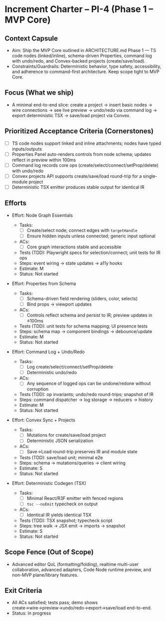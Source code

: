 # Increment Charter – PI-4 (Phase 1 – MVP Core)

## Context Capsule

- Aim: Ship the MVP Core outlined in ARCHITECTURE.md Phase 1 — TS code nodes (linked/inline), schema-driven Properties, command log with undo/redo, and Convex-backed projects (create/save/load).
- Constraints/Guardrails: Deterministic behavior, type safety, accessibility, and adherence to command-first architecture. Keep scope tight to MVP Core.

## Focus (What we ship)

- A minimal end-to-end slice: create a project → insert basic nodes → wire connections → see live preview → undo/redo via command log → export deterministic TSX → save/load project via Convex.

## Prioritized Acceptance Criteria (Cornerstones)

- [ ] TS code nodes support linked and inline attachments; nodes have typed inputs/outputs
- [ ] Properties Panel auto-renders controls from node schema; updates reflect in preview within 100ms
- [ ] Command log records core ops (create/select/connect/setProp/delete) with undo/redo
- [ ] Convex projects API supports create/save/load round-trip for a single-module project
- [ ] Deterministic TSX emitter produces stable output for identical IR

## Efforts

- Effort: Node Graph Essentials

  - Tasks:
    - [ ] Create/select node; connect edges with `targetHandle`
    - [ ] Ensure hidden inputs unless connected; generic input optional
  - ACs:
    - [ ] Core graph interactions stable and accessible
  - Tests (TDD): Playwright specs for selection/connect; unit tests for IR ops
  - Steps: event wiring → state updates → a11y hooks
  - Estimate: M
  - Status: Not started

- Effort: Properties from Schema

  - Tasks:
    - [ ] Schema-driven field rendering (sliders, color, selects)
    - [ ] Bind props → viewport updates
  - ACs:
    - [ ] Controls reflect schema and persist to IR; preview updates in ≤100ms
  - Tests (TDD): unit tests for schema mapping; UI presence tests
  - Steps: schema map → component bindings → debounce/update
  - Estimate: M
  - Status: Not started

- Effort: Command Log + Undo/Redo

  - Tasks:
    - [ ] Log create/select/connect/setProp/delete
    - [ ] Deterministic undo/redo
  - ACs:
    - [ ] Any sequence of logged ops can be undone/redone without corruption
  - Tests (TDD): op invariants; undo/redo round-trips; snapshot of IR
  - Steps: command dispatcher → log storage → reducers → history
  - Estimate: M
  - Status: Not started

- Effort: Convex Sync + Projects

  - Tasks:
    - [ ] Mutations for create/save/load project
    - [ ] Deterministic JSON serialization
  - ACs:
    - [ ] Save→Load round-trip preserves IR and module state
  - Tests (TDD): save/load unit; minimal e2e
  - Steps: schema → mutations/queries → client wiring
  - Estimate: S
  - Status: Not started

- Effort: Deterministic Codegen (TSX)

  - Tasks:
    - [ ] Minimal React/R3F emitter with fenced regions
    - [ ] `tsc --noEmit` typecheck on output
  - ACs:
    - [ ] Identical IR yields identical TSX
  - Tests (TDD): TSX snapshot; typecheck script
  - Steps: tree walk → JSX emit → imports → snapshot
  - Estimate: S
  - Status: Not started

## Scope Fence (Out of Scope)

- Advanced editor QoL (formatting/folding), realtime multi-user collaboration, advanced adapters, Code Node runtime preview, and non-MVP plane/library features.

## Exit Criteria

- All ACs satisfied; tests pass; demo shows create→wire→preview→undo/redo→export→save/load end-to-end.
- Status: In progress
